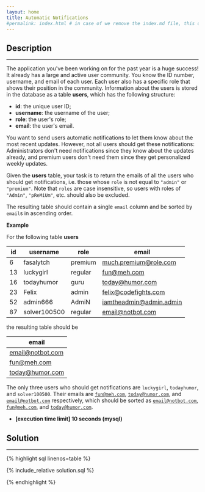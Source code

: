 ```yaml
---
layout: home
title: Automatic Notifications
#permalink: index.html # in case of we remove the index.md file, this doc will be the index page
---
```


<div class="row">
<div class="columnStmt" markdown="1">

## Description
------

The application you've been working on for the past year is a huge success! It already has a large and active user community. You know the ID number, username, and email of each user. Each user also has a specific role that shows their position in the community. Information about the users is stored in the database as a table **users**, which has the following structure:

* **id**: the unique user ID;
* **username**: the username of the user;
* **role**: the user's role;
* **email**: the user's email.

You want to send users automatic notifications to let them know about the most recent updates. However, not all users should get these notifications: Administrators don't need notifications since they know about the updates already, and premium users don't need them since they get personalized weekly updates.

Given the **users** table, your task is to return the emails of all the users who should get notifications, i.e. those whose <code>role</code> is not equal to <code>"admin"</code> or <code>"premium"</code>. Note that <code>roles</code> are case insensitive, so users with roles of <code>"Admin"</code>, <code>"pReMiUm"</code>, etc. should also be excluded.

The resulting table should contain a single <code>email</code> column and be sorted by <code>email</code>s in ascending order.

**Example**

For the following table **users**

| id | username | role | email |
| ---- | ---- | ---- | ---- |
| 6 | fasalytch | premium | much.premium@role.com |
| 13 | luckygirl | regular | fun@meh.com |
| 16 | todayhumor | guru | today@humor.com |
| 23 | Felix | admin | felix@codefights.com |
| 52 | admin666 | AdmiN | iamtheadmin@admin.admin |
| 87 | solver100500 | regular | email@notbot.com |

the resulting table should be

| email |
| ---- |
| email@notbot.com |
| fun@meh.com |
| today@humor.com |

The only three users who should get notifications are <code>luckygirl</code>, <code>todayhumor</code>, and <code>solver100500</code>. Their emails are <code>fun@meh.com</code>, <code>today@humor.com</code>, and <code>email@notbot.com</code> respectively, which should be sorted as <code>email@notbot.com</code>, <code>fun@meh.com</code>, and <code>today@humor.com</code>.

* **[execution time limit] 10 seconds (mysql)**

</div>
<div class="columnSol" markdown="1">

## Solution
------

{% highlight sql linenos=table %}

{% include_relative solution.sql %}

{% endhighlight %}

</div>
</div>

